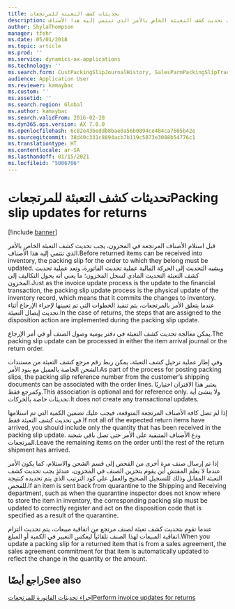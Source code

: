 ```yaml
---
title: تحديثات كشف التعبئة للمرتجعات
description: قبل استلام الأصناف المرتجعة في المخزون، يجب تحديث كشف التعبئة الخاص بالأمر الذي تنتمي إليه هذا الأصناف.
author: ShylaThompson
manager: tfehr
ms.date: 05/01/2018
ms.topic: article
ms.prod: ''
ms.service: dynamics-ax-applications
ms.technology: ''
ms.search.form: CustPackingSlipJournalHistory, SalesParmPackingSlipTrackingInformation
audience: Application User
ms.reviewer: kamaybac
ms.custom: ''
ms.assetid: ''
ms.search.region: Global
ms.author: kamaybac
ms.search.validFrom: 2016-02-28
ms.dyn365.ops.version: AX 7.0.0
ms.openlocfilehash: 6c82e43beddb8bae0a56b0894ce484ca7605b42e
ms.sourcegitcommit: 38d40c331c8894acb7b119c5073e3088b54776c1
ms.translationtype: HT
ms.contentlocale: ar-SA
ms.lasthandoff: 01/15/2021
ms.locfileid: "5006706"
---
```

# <a name="packing-slip-updates-for-returns"></a><span data-ttu-id="595b7-103">تحديثات كشف التعبئة للمرتجعات</span><span class="sxs-lookup"><span data-stu-id="595b7-103">Packing slip updates for returns</span></span>  

[!include [banner](../includes/banner.md)]


<span data-ttu-id="595b7-104">قبل استلام الأصناف المرتجعة في المخزون، يجب تحديث كشف التعبئة الخاص بالأمر الذي تنتمي إليه هذا الأصناف.</span><span class="sxs-lookup"><span data-stu-id="595b7-104">Before returned items can be received into inventory, the packing slip for the order to which they belong must be updated.</span></span> <span data-ttu-id="595b7-105">ويشبه التحديث إلى الحركة المالية عملية تحديث الفاتورة، وتعد عملية تحديث كشف التعبئة التحديث المادي لسجل المخزون؛ ما يعني أنه يحول التكاليف إلى المخزون.</span><span class="sxs-lookup"><span data-stu-id="595b7-105">Just as the invoice update process is the update to the financial transaction, the packing slip update process is the physical update of the inventory record, which means that it commits the changes to inventory.</span></span> <span data-ttu-id="595b7-106">عندما يتعلق الأمر بالمرتجعات، يتم تنفيذ الخطوات التي تم تعيينها لإجراء الإرجاع أثناء تحديث إيصال التعبئة.</span><span class="sxs-lookup"><span data-stu-id="595b7-106">In the case of returns, the steps that are assigned to the disposition action are implemented during the packing slip update.</span></span>

<span data-ttu-id="595b7-107">يمكن معالجة تحديث كشف التعبئة في دفتر يومية وصول الصنف أو في أمر الإرجاع.</span><span class="sxs-lookup"><span data-stu-id="595b7-107">The packing slip update can be processed in either the item arrival journal or the return order.</span></span>

<span data-ttu-id="595b7-108">وفي إطار عملية ترحيل كشف التعبئة، يمكن ربط رقم مرجع كشف التعبئة من مستندات الشحن الخاصة بالعميل مع بنود الأمر.</span><span class="sxs-lookup"><span data-stu-id="595b7-108">As part of the process for posting packing slips, the packing slip reference number from the customer’s shipping documents can be associated with the order lines.</span></span> <span data-ttu-id="595b7-109">يعتبر هذا الاقتران اختياريًا وكمرجع فقط.</span><span class="sxs-lookup"><span data-stu-id="595b7-109">This association is optional and for reference only.</span></span> <span data-ttu-id="595b7-110">ولا ينشئ أية تحديثات خاصة بالحركات‬.</span><span class="sxs-lookup"><span data-stu-id="595b7-110">It does not create any transactional updates.</span></span>

<span data-ttu-id="595b7-111">إذا لم تصل كافة الأصناف المرتجعة المتوقعة، فيجب عليك تضمين الكمية التي تم استلامها في تحديث كشف التعبئة فقط.</span><span class="sxs-lookup"><span data-stu-id="595b7-111">If not all of the expected return items have arrived, you should include only the quantity that has been received in the packing slip update.</span></span> <span data-ttu-id="595b7-112">ودع الأصناف المتبقية على الأمر حتى تصل باقي شحنة المرتجعات.</span><span class="sxs-lookup"><span data-stu-id="595b7-112">Leave the remaining items on the order until the rest of the return shipment has arrived.</span></span>

<span data-ttu-id="595b7-113">إذا تم إرسال صنف مرة أخرى من الفحص إلى قسم الشحن والاستلام، كما يكون الأمر عندما لا يعلم المفتش أين يقوم بتخزين الصنف في المخزون، عندئذٍ يجب تحديث كشف التعبئة المقابل وذلك للتسجيل الصحيح والعمل على كود الترتيب الذي يتم تحديده كنتيجة للفحص.</span><span class="sxs-lookup"><span data-stu-id="595b7-113">If an item is sent back from quarantine to the Shipping and Receiving department, such as when the quarantine inspector does not know where to store the item in inventory, the corresponding packing slip must be updated to correctly register and act on the disposition code that is specified as a result of the quarantine.</span></span>

<span data-ttu-id="595b7-114">عندما تقوم بتحديث كشف تعبئة لصنف مرتجع من اتفاقية مبيعات، يتم تحديث التزام اتفاقية المبيعات لهذا الصنف تلقائياً ليعكس التغيير في الكمية أو المبلغ.</span><span class="sxs-lookup"><span data-stu-id="595b7-114">When you update a packing slip for a returned item that is from a sales agreement, the sales agreement commitment for that item is automatically updated to reflect the change in the quantity or the amount.</span></span> 

## <a name="see-also"></a><span data-ttu-id="595b7-115">راجع أيضًا</span><span class="sxs-lookup"><span data-stu-id="595b7-115">See also</span></span>

[<span data-ttu-id="595b7-116">إجراء تحديثات الفاتورة للمرتجعات</span><span class="sxs-lookup"><span data-stu-id="595b7-116">Perform invoice updates for returns</span></span>](perform-invoice-updates-for-returns.md)

  


